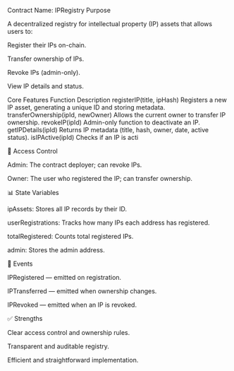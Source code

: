 
Contract Name: IPRegistry
Purpose

A decentralized registry for intellectual property (IP) assets that allows users to:

Register their IPs on-chain.

Transfer ownership of IPs.

Revoke IPs (admin-only).

View IP details and status.



Core Features
Function	Description
registerIP(title, ipHash)	Registers a new IP asset, generating a unique ID and storing metadata.
transferOwnership(ipId, newOwner)	Allows the current owner to transfer IP ownership.
revokeIP(ipId)	Admin-only function to deactivate an IP.
getIPDetails(ipId)	Returns IP metadata (title, hash, owner, date, active status).
isIPActive(ipId)	Checks if an IP is acti

🔐 Access Control

Admin: The contract deployer; can revoke IPs.

Owner: The user who registered the IP; can transfer ownership.

📊 State Variables

ipAssets: Stores all IP records by their ID.

userRegistrations: Tracks how many IPs each address has registered.

totalRegistered: Counts total registered IPs.

admin: Stores the admin address.

🚨 Events

IPRegistered — emitted on registration.

IPTransferred — emitted when ownership changes.

IPRevoked — emitted when an IP is revoked.

✅ Strengths

Clear access control and ownership rules.

Transparent and auditable registry.

Efficient and straightforward implementation.
